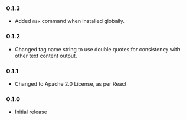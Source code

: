 ### 0.1.3

* Added `msx` command when installed globally.

### 0.1.2

* Changed tag name string to use double quotes for consistency with other text
  content output.

### 0.1.1

* Changed to Apache 2.0 License, as per React

### 0.1.0

* Initial release
